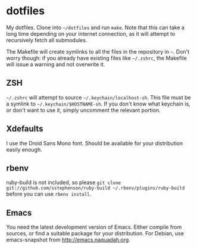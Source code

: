 # dotfiles

My dotfiles.  Clone into `~/dotfiles` and run `make`.  Note that this
can take a long time depending on your internet connection, as it will
attempt to recursively fetch all submodules.

The Makefile will create symlinks to all the files in the repository
in `~`.  Don't worry though: if you already have existing files like
`~/.zshrc`, the Makefile will issue a warning and not overwrite it.

## ZSH

`~/.zshrc` will attempt to source `~/.keychain/localhost-sh`.  This
file must be a symlink to `~/.keychain/$HOSTNAME-sh`.  If you don't
know what keychain is, or don't want to use it, simply uncomment the
relevant portion.

## Xdefaults

I use the Droid Sans Mono font.  Should be available for your
distribution easily enough.

## rbenv

ruby-build is not included, so please `git clone
git://github.com/sstephenson/ruby-build ~/.rbenv/plugins/ruby-build`
before you can use `rbenv install`.

## Emacs

You need the latest development version of Emacs.  Either compile from
sources, or find a suitable package for your distribution.  For
Debian, use emacs-snapshot from http://emacs.naquadah.org.
